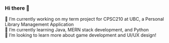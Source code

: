 ### Hi there 👋
🔭 I’m currently working on my term project for CPSC210 at UBC, a Personal Library Management Application
\
🌱 I’m currently learning Java, MERN stack development, and Python
\
🤔 I’m looking to learn more about game development and UI/UX design!
